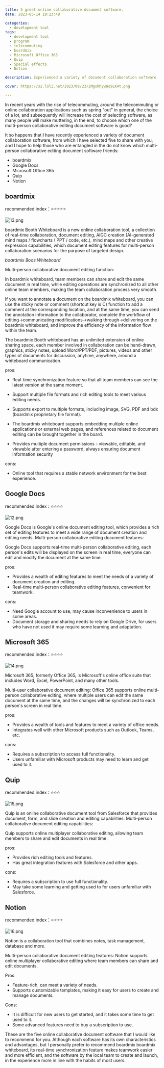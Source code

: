 ```yaml
---
title: 5 great online collaborative document software.
date: 2023-05-14 19:23:48

categories:
  - development tool
tags: 
  - development tool
  - program
  - telecommuting
  - boardmix
  - Microsoft Office 365
  - Quip
  - Special effects
  - Notion

description: Experienced a variety of document collaboration software

cover: https://s2.loli.net/2023/09/23/2MgxkhywHq9LK4t.png

---
```


In recent years with the rise of telecommuting, around the telecommuting or online collaboration applications such as spring "out" in general, the choice of a lot, and subsequently will increase the cost of selecting software, as many people will make muttering, in the end, to choose which one of the multi-person collaborative editing document software is good?

It so happens that I have recently experienced a variety of document collaboration software, from which I have selected five to share with you, and I hope to help those who are entangled in the do not know which multi-person collaborative editing document software friends:

- boardmix
- Google Docs
- Microsoft Office 365
- Quip
- Notion

## boardmix

recommended index：⭐⭐⭐⭐⭐

![13.png](https://s2.loli.net/2023/09/23/2MgxkhywHq9LK4t.png)

boardmix Booth Whiteboard is a new online collaboration tool, a collection of real-time collaboration, document editing, AIGC creation (AI-generated mind maps / flowcharts / PPT / code, etc.), mind maps and other creative expression capabilities, which document editing features for multi-person collaboration scenarios for the purpose of targeted design.

*boardmix Boos Whiteboard*

Multi-person collaborative document editing function:

In boardmix whiteboard, team members can share and edit the same document in real time, while editing operations are synchronized to all other online team members, making the team collaboration process very smooth.

If you want to annotate a document on the boardmix whiteboard, you can use the sticky note or comment (shortcut key is C) function to add a comment at the corresponding location, and at the same time, you can send the annotation information to the collaborator, complete the workflow of editing→communicating modifications→walking through→delivering on the boardmix whiteboard, and improve the efficiency of the information flow within the team.

The boardmix Booth whiteboard has an unlimited extension of online sharing space, each member involved in collaboration can be hand-drawn, graphics, sticky notes, upload Word/PPT/PDF, pictures, videos and other types of documents for discussion, anytime, anywhere, around a whiteboard communication.

pros:

- Real-time synchronization feature so that all team members can see the latest version at the same moment.

- Support multiple file formats and rich editing tools to meet various editing needs.

- Supports export to multiple formats, including image, SVG, PDF and bdx (boardmix proprietary file format).

- The boardmix whiteboard supports embedding multiple online applications or external web pages, and references related to document editing can be brought together in the board.

- Provides multiple document permissions - viewable, editable, and viewable after entering a password, always ensuring document information security

cons:

- Online tool that requires a stable network environment for the best experience.

## Google Docs

recommended index：⭐⭐⭐⭐

![12.png](https://s2.loli.net/2023/09/23/c78n9fkCpDBQgdP.png)

Google Docs is Google's online document editing tool, which provides a rich set of editing features to meet a wide range of document creation and editing needs. Multi-person collaborative editing document features:

Google Docs supports real-time multi-person collaborative editing, each person's edits will be displayed on the screen in real time, everyone can edit and modify the document at the same time.

pros:

- Provides a wealth of editing features to meet the needs of a variety of document creation and editing.
- Real-time multi-person collaborative editing features, convenient for teamwork.

cons:

- Need Google account to use, may cause inconvenience to users in some areas.
- Document storage and sharing needs to rely on Google Drive, for users who have not used it may require some learning and adaptation.

## Microsoft 365

recommended index：⭐⭐⭐⭐

![14.png](https://s2.loli.net/2023/09/23/S7p6lmVFgyrkjwt.png)

Microsoft 365, formerly Office 365, is Microsoft's online office suite that includes Word, Excel, PowerPoint, and many other tools.

Multi-user collaborative document editing:
Office 365 supports online multi-person collaborative editing, where multiple users can edit the same document at the same time, and the changes will be synchronized to each person's screen in real time.

pros:

- Provides a wealth of tools and features to meet a variety of office needs.
- Integrates well with other Microsoft products such as Outlook, Teams, etc.

cons:

- Requires a subscription to access full functionality.
- Users unfamiliar with Microsoft products may need to learn and get used to it.

## Quip

recommended index：⭐⭐⭐

![15.png](https://s2.loli.net/2023/09/23/U9OGySJpwPCoiER.png)

Quip is an online collaborative document tool from Salesforce that provides document, form, and slide creation and editing capabilities.
Multi-person collaborative document editing capabilities:

Quip supports online multiplayer collaborative editing, allowing team members to share and edit documents in real time.

pros:

- Provides rich editing tools and features.
- Has great integration features with Salesforce and other apps.

cons:

- Requires a subscription to use full functionality.
- May take some learning and getting used to for users unfamiliar with Salesforce.

## Notion

recommended index：⭐⭐⭐⭐

![16.png](https://s2.loli.net/2023/09/23/8wFJgG5fm9D7XbC.png)

Notion is a collaboration tool that combines notes, task management, database and more.

Multi-person collaborative document editing features:
Notion supports online multiplayer collaborative editing where team members can share and edit documents.

Pros:

- Feature-rich, can meet a variety of needs.
- Supports customizable templates, making it easy for users to create and manage documents.

Cons:

- It is difficult for new users to get started, and it takes some time to get used to it.
- Some advanced features need to buy a subscription to use.

These are the five online collaborative document software that I would like to recommend for you.
Although each software has its own characteristics and advantages, but I personally prefer to recommend boardmix boardmix whiteboard, its real-time synchronization feature makes teamwork easier and more efficient, and the software by the local team to create and launch, in the experience more in line with the habits of most users.










